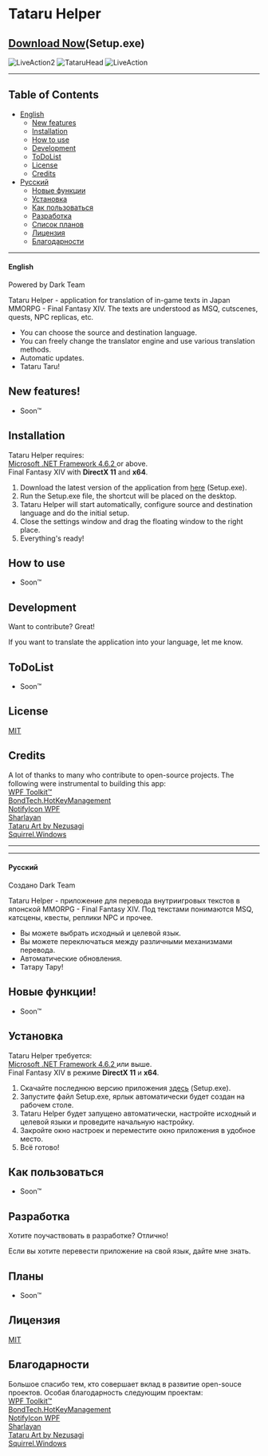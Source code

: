 # Tataru Helper
[Download Now](https://github.com/NightlyRevenger/TataruHelper/releases/latest)(Setup.exe) 
-
![LiveAction2](Documents/LiveAction2.gif) ![TataruHead](Documents/Tataru_img.png) ![LiveAction](Documents/LiveAction.gif)



---
## Table of Contents
* [English](#english)
   * [New features](#new-features)
   * [Installation](#installation)
   * [How to use](#how-to-use)
   * [Development](#development)
   * [ToDoList](#todolist)
   * [License](#license)  
   * [Credits](#credits)  
* [Русский](#русский)
   * [Новые функции](#новые-функции)
   * [Установка](#установка)
   * [Как пользоваться]()
   * [Разработка](#как-пользоваться)
   * [Список планов](#список-планов)
   * [Лицензия](#лицензия)  
   * [Благодарности](#благодарности)
---

#### English
Powered by Dark Team

Tataru Helper - application for translation of in-game texts in Japan MMORPG - Final Fantasy XIV. The texts are understood as MSQ, cutscenes, quests, NPC replicas, etc.

  - You can choose the source and destination language.
  - You can freely change the translator engine and use various translation methods.
  - Automatic updates.
  - Tataru Taru!

## New features!

  - Soon™


## Installation

Tataru Helper requires:  
[Microsoft .NET Framework 4.6.2 ](https://www.microsoft.com/net/download/dotnet-framework-runtime)or above.   
Final Fantasy XIV with **DirectX 11** and **x64**.

1. Download the latest version of the application from [here](https://github.com/NightlyRevenger/TataruHelper/releases/latest) (Setup.exe).
2. Run the Setup.exe file, the shortcut will be placed on the desktop.
3. Tataru Helper will start automatically, configure source and destination language and do the initial setup.
4. Close the settings window and drag the floating window to the right place.
4. Everything's ready!

## How to use
- Soon™

## Development

Want to contribute? Great!

If you want to translate the application into your language, let me know.



## ToDoList

 - Soon™

## License

[MIT](/LICENSE)

## Credits

A lot of thanks to many who contribute to open-source projects. The following were instrumental to building this app:  
[WPF Toolkit™](https://github.com/xceedsoftware/wpftoolkit)  
[BondTech.HotKeyManagement](https://github.com/bondtech/HotKey-Manager-for-WinForm-and-WPF-Apps)  
[NotifyIcon WPF](https://bitbucket.org/hardcodet/notifyicon-wpf/)  
[Sharlayan](https://github.com/FFXIVAPP/sharlayan)  
[Tataru Art by Nezusagi](https://www.deviantart.com/nezusagi)  
[Squirrel.Windows](https://github.com/Squirrel/Squirrel.Windows)

---
---

#### Русский
Создано Dark Team

Tataru Helper - приложение для перевода внутриигровых текстов в японской MMORPG - Final Fantasy XIV. Под текстами понимаются MSQ, катсцены, квесты, реплики NPC и прочее.

  - Вы можете выбрать исходный и целевой язык.
  - Вы можете переключаться между различными механизмами перевода. 
  - Автоматические обновления.
  - Татару Тару!

## Новые функции!

  - Soon™


## Установка

Tataru Helper требуется:  
[Microsoft .NET Framework 4.6.2 ](https://www.microsoft.com/net/download/dotnet-framework-runtime)или выше.  
Final Fantasy XIV в режиме **DirectX 11** и **x64**.

1. Скачайте последнюю версию приложения [здесь](https://github.com/NightlyRevenger/TataruHelper/releases/latest) (Setup.exe).
2. Запустите файл Setup.exe, ярлык автоматически будет создан на рабочем столе.
3. Tataru Helper будет запущено автоматически, настройте исходный и целевой языки и проведите начальную настройку.
4. Закройте окно настроек и переместите окно приложения в удобное место.
4. Всё готово!

## Как пользоваться
- Soon™

## Разработка

Хотите поучаствовать в разработке? Отлично!

Если вы хотите перевести приложение на свой язык, дайте мне знать.


## Планы

 - Soon™

## Лицензия

[MIT](/LICENSE)

## Благодарности

Большое спасибо тем, кто совершает вклад в развитие open-souce проектов. Особая благодарность следующим проектам:  
[WPF Toolkit™](https://github.com/xceedsoftware/wpftoolkit)  
[BondTech.HotKeyManagement](https://github.com/bondtech/HotKey-Manager-for-WinForm-and-WPF-Apps)  
[NotifyIcon WPF](https://bitbucket.org/hardcodet/notifyicon-wpf/)  
[Sharlayan](https://github.com/FFXIVAPP/sharlayan)  
[Tataru Art by Nezusagi](https://www.deviantart.com/nezusagi)  
[Squirrel.Windows](https://github.com/Squirrel/Squirrel.Windows)


